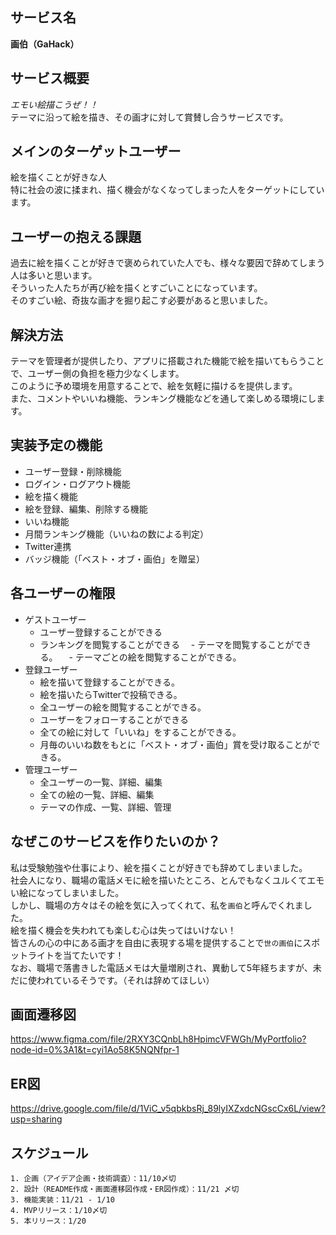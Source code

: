 ## サービス名
**画伯（GaHack）**

## サービス概要
*エモい絵描こうぜ！！*<br>
テーマに沿って絵を描き、その画才に対して賞賛し合うサービスです。

## メインのターゲットユーザー
絵を描くことが好きな人<br>
特に社会の波に揉まれ、描く機会がなくなってしまった人をターゲットにしています。

## ユーザーの抱える課題
過去に絵を描くことが好きで褒められていた人でも、様々な要因で辞めてしまう人は多いと思います。<br>
そういった人たちが再び絵を描くとすごいことになっています。<br>
そのすごい絵、奇抜な画才を掘り起こす必要があると思いました。

## 解決方法
テーマを管理者が提供したり、アプリに搭載された機能で絵を描いてもらうことで、ユーザー側の負担を極力少なくします。<br>
このように予め環境を用意することで、絵を気軽に描けるを提供します。<br>
また、コメントやいいね機能、ランキング機能などを通して楽しめる環境にします。

## 実装予定の機能
- ユーザー登録・削除機能
- ログイン・ログアウト機能
- 絵を描く機能
- 絵を登録、編集、削除する機能
- いいね機能
- 月間ランキング機能（いいねの数による判定）
- Twitter連携
- バッジ機能（「ベスト・オブ・画伯」を贈呈）

## 各ユーザーの権限
- ゲストユーザー
  - ユーザー登録することができる
  - ランキングを閲覧することができる
　- テーマを閲覧することができる。
　- テーマごとの絵を閲覧することができる。
- 登録ユーザー
  - 絵を描いて登録することができる。
  - 絵を描いたらTwitterで投稿できる。
  - 全ユーザーの絵を閲覧することができる。
  - ユーザーをフォローすることができる
  - 全ての絵に対して「いいね」をすることができる。
  - 月毎のいいね数をもとに「ベスト・オブ・画伯」賞を受け取ることができる。
- 管理ユーザー
  - 全ユーザーの一覧、詳細、編集
  - 全ての絵の一覧、詳細、編集
  - テーマの作成、一覧、詳細、管理

## なぜこのサービスを作りたいのか？
私は受験勉強や仕事により、絵を描くことが好きでも辞めてしまいました。<br>
社会人になり、職場の電話メモに絵を描いたところ、とんでもなくユルくてエモい絵になってしまいました。<br>
しかし、職場の方々はその絵を気に入ってくれて、私を`画伯`と呼んでくれました。<br>
絵を描く機会を失われても楽しむ心は失ってはいけない！<br>
皆さんの心の中にある画才を自由に表現する場を提供することで`世の画伯`にスポットライトを当てたいです！<br>
なお、職場で落書きした電話メモは大量増刷され、異動して5年経ちますが、未だに使われているそうです。（それは辞めてほしい）

## 画面遷移図
https://www.figma.com/file/2RXY3CQnbLh8HpimcVFWGh/MyPortfolio?node-id=0%3A1&t=cyi1Ao58K5NQNfpr-1

## ER図
https://drive.google.com/file/d/1ViC_v5qbkbsRj_89lyIXZxdcNGscCx6L/view?usp=sharing

## スケジュール
```
1. 企画（アイデア企画・技術調査）：11/10〆切
2. 設計（README作成・画面遷移図作成・ER図作成）：11/21 〆切
3. 機能実装：11/21 - 1/10
4. MVPリリース：1/10〆切
5. 本リリース：1/20
```
